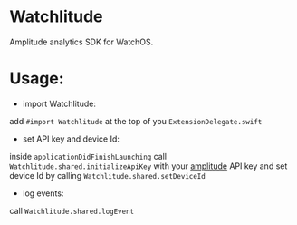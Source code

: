 # Watchlitude
Amplitude analytics SDK for WatchOS.


# Usage:

- import Watchlitude:

add
`#import Watchlitude`
at the top of you `ExtensionDelegate.swift`


- set API key and device Id:

inside `applicationDidFinishLaunching` call `Watchlitude.shared.initializeApiKey` with your [amplitude](https://amplitude.com/) API key and set device Id by calling `Watchlitude.shared.setDeviceId`


- log events:

call `Watchlitude.shared.logEvent`
